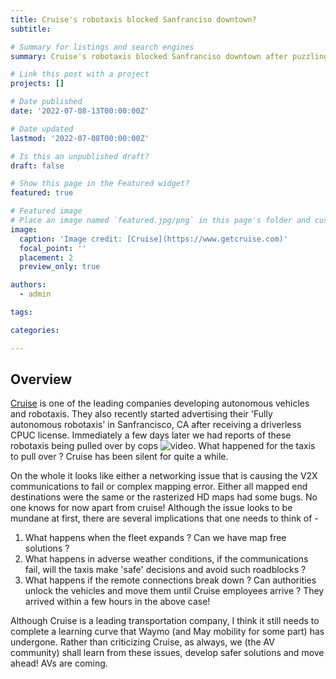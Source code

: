```yaml
---
title: Cruise's robotaxis blocked Sanfranciso downtown?
subtitle:

# Summary for listings and search engines
summary: Cruise's robotaxis blocked Sanfranciso downtown after puzzling cops earlier last month. What happened ?

# Link this post with a project
projects: []

# Date published
date: '2022-07-08-13T00:00:00Z'

# Date updated
lastmod: '2022-07-08T00:00:00Z'

# Is this an unpublished draft?
draft: false

# Show this page in the Featured widget?
featured: true

# Featured image
# Place an image named `featured.jpg/png` in this page's folder and customize its options here.
image:
  caption: 'Image credit: [Cruise](https://www.getcruise.com)'
  focal_point: ''
  placement: 2
  preview_only: true

authors:
  - admin

tags:

categories:

---
```


## Overview

[Cruise](https://www.getcruise.com) is one of the leading companies developing autonomous vehicles and robotaxis. They also recently started advertising their 'Fully autonomous robotaxis' in Sanfrancisco, CA after receiving a driverless CPUC license. Immediately a few days later we had reports of these robotaxis being pulled over by cops ![video](https://www.youtube.com/watch?v=1DZL0i51tRs). What happened for the taxis to pull over ? Cruise has been silent for quite a while.

On the whole it looks like either a networking issue that is causing the V2X communications to fail or complex mapping error. Either all mapped end destinations were the same or the rasterized HD maps had some bugs. No one knows for now apart from cruise! Although the issue looks to be mundane at first, there are several implications that one needs to think of - 

1. What happens when the fleet expands ? Can we have map free solutions ?
2. What happens in adverse weather conditions, if the communications fail, will the taxis make 'safe' decisions and avoid such roadblocks ?
3. What happens if the remote connections break down ? Can authorities unlock the vehicles and move them until Cruise employees arrive ? They arrived within a few hours in the above case!

Although Cruise is a leading transportation company, I think it still needs to complete a learning curve that Waymo (and May mobility for some part) has undergone. Rather than criticizing Cruise, as always, we (the AV community) shall learn from these issues, develop safer solutions and move ahead! AVs are coming.
